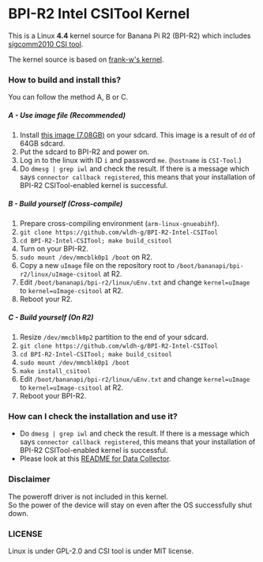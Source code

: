 # BPI-R2 Intel CSITool Kernel
This is a Linux **4.4** kernel source for Banana Pi R2 (BPI-R2) which includes [sigcomm2010 CSI tool](https://github.com/dhalperi/linux-80211n-csitool).  

The kernel source is based on [frank-w's kernel](https://github.com/frank-w/BPI-R2-4.4/).  

### How to build and install this?
You can follow the method A, B or C.

##### A - Use image file (Recommended)
1. Install [this image (7.08GB)](https://go.wldh.org/r2-intel-img) on your sdcard. This image is a result of `dd` of 64GB sdcard.
2. Put the sdcard to BPI-R2 and power on.
3. Log in to the linux with ID `i` and password `me`. (`hostname` is `CSI-Tool`.)
4. Do `dmesg | grep iwl` and check the result. If there is a message which says `connector callback registered`, this means that your installation of BPI-R2 CSITool-enabled kernel is successful.  

##### B - Build yourself (Cross-compile)
1. Prepare cross-compiling environment (`arm-linux-gnueabihf`).  
2. `git clone https://github.com/wldh-g/BPI-R2-Intel-CSITool`  
3. `cd BPI-R2-Intel-CSITool; make build_csitool`  
4. Turn on your BPI-R2.
5. `sudo mount /dev/mmcblk0p1 /boot` on R2.
6. Copy a new `uImage` file on the repository root to `/boot/bananapi/bpi-r2/linux/uImage-csitool` at R2.
7. Edit `/boot/bananapi/bpi-r2/linux/uEnv.txt` and change `kernel=uImage` to `kernel=uImage-csitool` at R2.
8. Reboot your R2.

##### C - Build yourself (On R2)
1. Resize `/dev/mmcblk0p2` partition to the end of your sdcard.  
2. `git clone https://github.com/wldh-g/BPI-R2-Intel-CSITool`  
3. `cd BPI-R2-Intel-CSITool; make build_csitool`  
4. `sudo mount /dev/mmcblk0p1 /boot`
5. `make install_csitool`
6. Edit `/boot/bananapi/bpi-r2/linux/uEnv.txt` and change `kernel=uImage` to `kernel=uImage-csitool` at R2.  
7. Reboot your BPI-R2.  

### How can I check the installation and use it?
- Do `dmesg | grep iwl` and check the result. If there is a message which says `connector callback registered`, this means that your installation of BPI-R2 CSITool-enabled kernel is successful.  
- Please look at this [README for Data Collector](https://github.com/wldh-g/BPI-R2-Intel-CSITool-DataCollector#readme).  

### Disclaimer
The poweroff driver is not included in this kernel.  
So the power of the device will stay on even after the OS successfully shut down.

### LICENSE
Linux is under GPL-2.0 and CSI tool is under MIT license.
